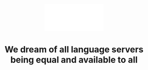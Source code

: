 <div align="center">

<a href="https://agenticlabs.com" target="_blank" title="Go to the Agentic Labs website"><img width="196px" alt="agentic labs logo" src="https://raw.githubusercontent.com/agentic-labs/.github/main/assets/logo.png"></a>

<a name="readme-top"></a>

# We dream of all language servers being equal and available to all
</div>
